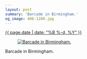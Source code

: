 ```yaml
---
layout: post
summary: 'Barcade in Birmingham.'
og_image: 406-1280.jpg
---
```


<p>
 <time>
  <a href="/406">
   {{ page.date | date: "%B %-d, %Y" }}
  </a>
 </time>
 <a href="/406">
  <figure data-taken="5/24/2015">
   <img alt="Barcade in Birmingham." sizes="(min-width: 700px) 50vw, calc(100vw - 2rem)" src="{{ site.assets_url }}/406-640.jpg" srcset="{{ site.assets_url }}/406-1280.jpg 1280w, {{ site.assets_url }}/406-960.jpg 960w, {{ site.assets_url }}/406-640.jpg 640w, {{ site.assets_url }}/406-320.jpg 320w"/>
  </figure>
 </a>
 <span>
  Barcade in Birmingham.
 </span>
</p>
